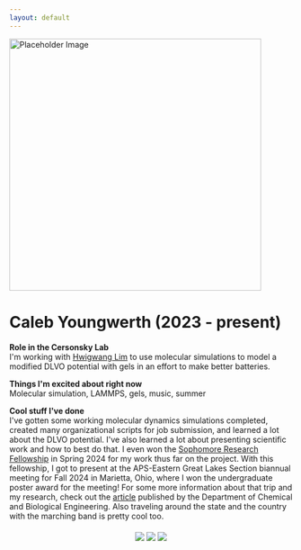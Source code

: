 ```yaml
---
layout: default
---
```


<head>
<style>
.profile-container {
 display: flex;
 flex-direction: row;
 flex-wrap: wrap;
 justify-content: center;
 align-items: center;
 gap: 15px 15px;
 max-width: 100%;
 margin-left: auto;
 margin-right: auto;
 margin-top: 20px;
 margin-bottom: 20px;
}
.extra {
 object-fit: cover;
 text-align: center;
 max-width: 20em;
 max-height: 24em;
}
.profile {
 width: 32em;
 height: 32em;
 object-fit: cover;
}

@media print, screen and (max-width: 720px) {
 .profile {
  width: 100%;
 }
}

</style>
</head>

<!-- Replace `example_student` with your name -->
<img src="{{ site.baseurl }}/assets/img/caleb_youngwerth.jpg" alt="Placeholder Image" class="center profile">

<!-- Replace `Example Student` with your name and include your start date-->
# Caleb Youngwerth (2023 - present)

<!-- Choose your title -- feel free to be professionally silly -->
**Role in the Cersonsky Lab**\
I'm working with <a href="{{ site.baseurl }}/members/hwigwang_lim">Hwigwang Lim</a> to use molecular simulations to model a modified DLVO potential with gels in an effort to make better batteries.

<!-- Name at least one research topic amongst this list -->
**Things I'm excited about right now**\
Molecular simulation, LAMMPS, gels, music, summer

<!-- Ultimately, we'll use this section to
     include papers and talks, and contributions
     But for now put whatever you want -->
**Cool stuff I've done**\
I've gotten some working molecular dynamics simulations completed, created many organizational scripts for job submission, and learned a lot about the DLVO potential. I've also learned a lot about presenting scientific work and how to best do that. I even won the <a href="https://awards.advising.wisc.edu/campus-wide-award-recipients/sophomore-research-fellows/">Sophomore Research Fellowship</a> in Spring 2024 for my work thus far on the project. With this fellowship, I got to present at the APS-Eastern Great Lakes Section biannual meeting for Fall 2024 in Marietta, Ohio, where I won the undergraduate poster award for the meeting! For some more information about that trip and my research, check out the <a href="https://engineering.wisc.edu/blog/student-wins-award-for-research-on-colloidal-gels/">article</a> published by the Department of Chemical and Biological Engineering. Also traveling around the state and the country with the marching band is pretty cool too.


<!-- If you have photos you would like to exhibit,
     save them as `/assets/member_images/your_name_photo_#.png`
     and replace example_student below -->

<div class="profile-container">
<div>
<img src="{{ site.baseurl }}/assets/img/caleb_youngwerth_1.JPG" class="extra"> 
<img src="{{ site.baseurl }}/assets/img/caleb_youngwerth_2.jpg" class="extra"> 
<img src="{{ site.baseurl }}/assets/img/caleb_youngwerth_3.jpg" class="extra"> 
</div>
</div>
